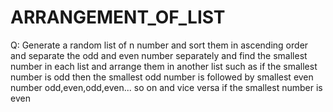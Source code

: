 # ARRANGEMENT_OF_LIST
Q: Generate a random list of n number and sort them in ascending order and separate the odd and even number separately and find the smallest number in each list and arrange them in another list such as if the smallest number is odd then the smallest odd number is followed by smallest even number odd,even,odd,even... so on and vice versa if the smallest number is even
